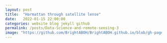 ```yaml
---
layout: post
title:  "Harmattan through satellite lense"
date:   2022-01-15 22:00:00
categories: website blog jekyll github
permalink: /posts/Data-Science-and-remote-sensing-3
image: "https://github.com/BrightABOH/BrightABOH.github.io/blob/gh-pages/photos/aerosol1.png?raw=true"
---
```

